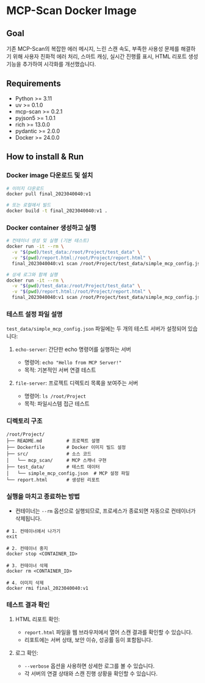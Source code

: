 # MCP-Scan Docker Image

## Goal
기존 MCP-Scan의 복잡한 에러 메시지, 느린 스캔 속도, 부족한 사용성 문제를 해결하기 위해 사용자 친화적 에러 처리, 스마트 캐싱, 실시간 진행률 표시, HTML 리포트 생성 기능을 추가하여 시각화를 개선했습니다.

## Requirements
- Python >= 3.11
- uv >= 0.1.0
- mcp-scan >= 0.2.1
- pyjson5 >= 1.0.1
- rich >= 13.0.0
- pydantic >= 2.0.0
- Docker >= 24.0.0

## How to install & Run

### Docker image 다운로드 및 설치
```bash
# 이미지 다운로드
docker pull final_2023040040:v1

# 또는 로컬에서 빌드
docker build -t final_2023040040:v1 .
```

### Docker container 생성하고 실행
```bash
# 컨테이너 생성 및 실행 (기본 테스트)
docker run -it --rm \
  -v "$(pwd)/test_data:/root/Project/test_data" \
  -v "$(pwd)/report.html:/root/Project/report.html" \
  final_2023040040:v1 scan /root/Project/test_data/simple_mcp_config.json --report /root/Project/report.html

# 상세 로그와 함께 실행
docker run -it --rm \
  -v "$(pwd)/test_data:/root/Project/test_data" \
  -v "$(pwd)/report.html:/root/Project/report.html" \
  final_2023040040:v1 scan /root/Project/test_data/simple_mcp_config.json --report /root/Project/report.html --verbose
```

### 테스트 설정 파일 설명
`test_data/simple_mcp_config.json` 파일에는 두 개의 테스트 서버가 설정되어 있습니다:

1. `echo-server`: 간단한 echo 명령어를 실행하는 서버
   - 명령어: `echo "Hello from MCP Server!"`
   - 목적: 기본적인 서버 연결 테스트

2. `file-server`: 프로젝트 디렉토리 목록을 보여주는 서버
   - 명령어: `ls /root/Project`
   - 목적: 파일시스템 접근 테스트

### 디렉토리 구조
```
/root/Project/
├── README.md         # 프로젝트 설명
├── Dockerfile        # Docker 이미지 빌드 설정
├── src/              # 소스 코드
│   └── mcp_scan/     # MCP 스캐너 구현
├── test_data/        # 테스트 데이터
│   └── simple_mcp_config.json  # MCP 설정 파일
└── report.html       # 생성된 리포트
```

### 실행을 마치고 종료하는 방법
- 컨테이너는 `--rm` 옵션으로 실행되므로, 프로세스가 종료되면 자동으로 컨테이너가 삭제됩니다.
```
# 1. 컨테이너에서 나가기
exit

# 2. 컨테이너 중지
docker stop <CONTAINER_ID>

# 3. 컨테이너 삭제 
docker rm <CONTAINER_ID>

# 4. 이미지 삭제
docker rmi final_2023040040:v1
```

### 테스트 결과 확인
1. HTML 리포트 확인:
   - `report.html` 파일을 웹 브라우저에서 열어 스캔 결과를 확인할 수 있습니다.
   - 리포트에는 서버 상태, 보안 이슈, 성공률 등이 포함됩니다.

2. 로그 확인:
   - `--verbose` 옵션을 사용하면 상세한 로그를 볼 수 있습니다.
   - 각 서버의 연결 상태와 스캔 진행 상황을 확인할 수 있습니다.

